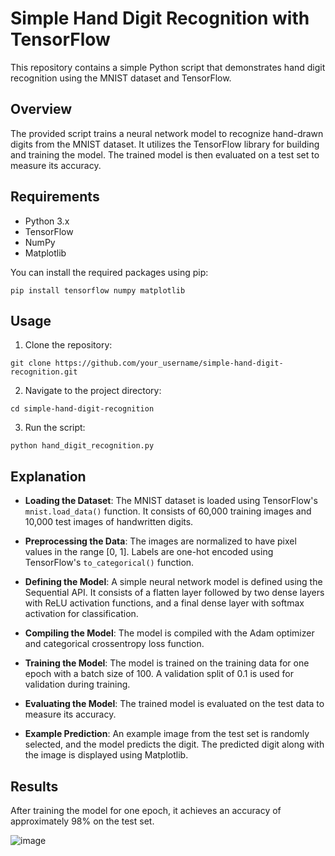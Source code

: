 # Simple Hand Digit Recognition with TensorFlow

This repository contains a simple Python script that demonstrates hand digit recognition using the MNIST dataset and TensorFlow.

## Overview

The provided script trains a neural network model to recognize hand-drawn digits from the MNIST dataset. It utilizes the TensorFlow library for building and training the model. The trained model is then evaluated on a test set to measure its accuracy.

## Requirements

- Python 3.x
- TensorFlow
- NumPy
- Matplotlib

You can install the required packages using pip:

```
pip install tensorflow numpy matplotlib
```

## Usage

1. Clone the repository:

```
git clone https://github.com/your_username/simple-hand-digit-recognition.git
```

2. Navigate to the project directory:

```
cd simple-hand-digit-recognition
```

3. Run the script:

```
python hand_digit_recognition.py
```

## Explanation

- **Loading the Dataset**: The MNIST dataset is loaded using TensorFlow's `mnist.load_data()` function. It consists of 60,000 training images and 10,000 test images of handwritten digits.

- **Preprocessing the Data**: The images are normalized to have pixel values in the range [0, 1]. Labels are one-hot encoded using TensorFlow's `to_categorical()` function.

- **Defining the Model**: A simple neural network model is defined using the Sequential API. It consists of a flatten layer followed by two dense layers with ReLU activation functions, and a final dense layer with softmax activation for classification.

- **Compiling the Model**: The model is compiled with the Adam optimizer and categorical crossentropy loss function.

- **Training the Model**: The model is trained on the training data for one epoch with a batch size of 100. A validation split of 0.1 is used for validation during training.

- **Evaluating the Model**: The trained model is evaluated on the test data to measure its accuracy.

- **Example Prediction**: An example image from the test set is randomly selected, and the model predicts the digit. The predicted digit along with the image is displayed using Matplotlib.

## Results

After training the model for one epoch, it achieves an accuracy of approximately 98% on the test set.

![image](https://github.com/VEDAMNT/HandDigit_Recognition/assets/99802920/04885618-639c-43df-b1ea-830eff759529)

